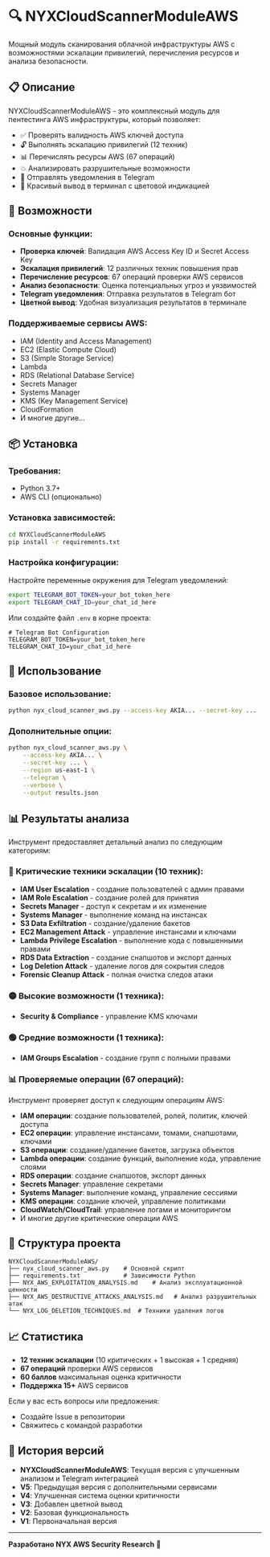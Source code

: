 # 🔍 NYXCloudScannerModuleAWS

Мощный модуль сканирования облачной инфраструктуры AWS с возможностями эскалации привилегий, перечисления ресурсов и анализа безопасности.

## 📋 Описание

NYXCloudScannerModuleAWS - это комплексный модуль для пентестинга AWS инфраструктуры, который позволяет:

- ✅ Проверять валидность AWS ключей доступа
- 🔓 Выполнять эскалацию привилегий (12 техник)
- 📊 Перечислять ресурсы AWS (67 операций)
- 💥 Анализировать разрушительные возможности
- 📱 Отправлять уведомления в Telegram
- 🎨 Красивый вывод в терминал с цветовой индикацией

## 🚀 Возможности

### Основные функции:
- **Проверка ключей**: Валидация AWS Access Key ID и Secret Access Key
- **Эскалация привилегий**: 12 различных техник повышения прав
- **Перечисление ресурсов**: 67 операций проверки AWS сервисов
- **Анализ безопасности**: Оценка потенциальных угроз и уязвимостей
- **Telegram уведомления**: Отправка результатов в Telegram бот
- **Цветной вывод**: Удобная визуализация результатов в терминале

### Поддерживаемые сервисы AWS:
- IAM (Identity and Access Management)
- EC2 (Elastic Compute Cloud)
- S3 (Simple Storage Service)
- Lambda
- RDS (Relational Database Service)
- Secrets Manager
- Systems Manager
- KMS (Key Management Service)
- CloudFormation
- И многие другие...

## 📦 Установка

### Требования:
- Python 3.7+
- AWS CLI (опционально)

### Установка зависимостей:

```bash
cd NYXCloudScannerModuleAWS
pip install -r requirements.txt
```

### Настройка конфигурации:

Настройте переменные окружения для Telegram уведомлений:

```bash
export TELEGRAM_BOT_TOKEN=your_bot_token_here
export TELEGRAM_CHAT_ID=your_chat_id_here
```

Или создайте файл `.env` в корне проекта:
```env
# Telegram Bot Configuration
TELEGRAM_BOT_TOKEN=your_bot_token_here
TELEGRAM_CHAT_ID=your_chat_id_here
```

## 🎯 Использование

### Базовое использование:

```bash
python nyx_cloud_scanner_aws.py --access-key AKIA... --secret-key ...
```

### Дополнительные опции:

```bash
python nyx_cloud_scanner_aws.py \
    --access-key AKIA... \
    --secret-key ... \
    --region us-east-1 \
    --telegram \
    --verbose \
    --output results.json
```

## 📊 Результаты анализа

Инструмент предоставляет детальный анализ по следующим категориям:

### 🔴 Критические техники эскалации (10 техник):
- **IAM User Escalation** - создание пользователей с админ правами
- **IAM Role Escalation** - создание ролей для принятия
- **Secrets Manager** - доступ к секретам и их изменение
- **Systems Manager** - выполнение команд на инстансах
- **S3 Data Exfiltration** - создание/удаление бакетов
- **EC2 Management Attack** - управление инстансами и ключами
- **Lambda Privilege Escalation** - выполнение кода с повышенными правами
- **RDS Data Extraction** - создание снапшотов и экспорт данных
- **Log Deletion Attack** - удаление логов для сокрытия следов
- **Forensic Cleanup Attack** - полная очистка следов атаки

### 🟡 Высокие возможности (1 техника):
- **Security & Compliance** - управление KMS ключами

### 🟢 Средние возможности (1 техника):
- **IAM Groups Escalation** - создание групп с полными правами

### 📊 Проверяемые операции (67 операций):
Инструмент проверяет доступ к следующим операциям AWS:
- **IAM операции**: создание пользователей, ролей, политик, ключей доступа
- **EC2 операции**: управление инстансами, томами, снапшотами, ключами
- **S3 операции**: создание/удаление бакетов, загрузка объектов
- **Lambda операции**: создание функций, выполнение кода, управление слоями
- **RDS операции**: создание снапшотов, экспорт данных
- **Secrets Manager**: управление секретами
- **Systems Manager**: выполнение команд, управление сессиями
- **KMS операции**: создание ключей, управление политиками
- **CloudWatch/CloudTrail**: управление логами и мониторингом
- И многие другие критические операции AWS

## 📁 Структура проекта

```
NYXCloudScannerModuleAWS/
├── nyx_cloud_scanner_aws.py    # Основной скрипт
├── requirements.txt            # Зависимости Python
├── NYX_AWS_EXPLOITATION_ANALYSIS.md    # Анализ эксплуатационной ценности
├── NYX_AWS_DESTRUCTIVE_ATTACKS_ANALYSIS.md   # Анализ разрушительных атак
└── NYX_LOG_DELETION_TECHNIQUES.md  # Техники удаления логов
```

## 📈 Статистика

- **12 техник эскалации** (10 критических + 1 высокая + 1 средняя)
- **67 операций** проверки AWS сервисов
- **60 баллов** максимальная оценка критичности
- **Поддержка 15+** AWS сервисов

Если у вас есть вопросы или предложения:
- Создайте Issue в репозитории
- Свяжитесь с командой разработки

## 🔄 История версий

- **NYXCloudScannerModuleAWS**: Текущая версия с улучшенным анализом и Telegram интеграцией
- **V5**: Предыдущая версия с дополнительными сервисами
- **V4**: Улучшенная система оценки критичности
- **V3**: Добавлен цветной вывод
- **V2**: Базовая функциональность
- **V1**: Первоначальная версия

---

**Разработано NYX AWS Security Research** 🔐
